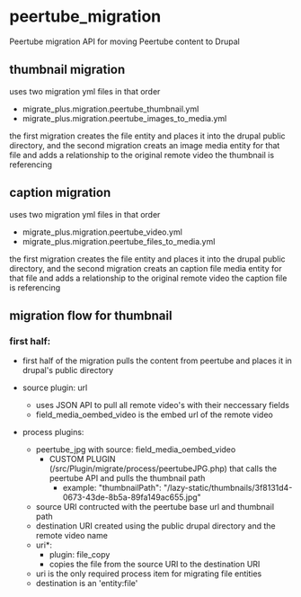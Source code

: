 # peertube_migration
Peertube migration API for moving Peertube content to Drupal

## thumbnail migration

uses two migration yml files in that order
  - migrate_plus.migration.peertube_thumbnail.yml
  - migrate_plus.migration.peertube_images_to_media.yml

the first migration creates the file entity and places it into the drupal public directory, and the second migration creats an image media entity for that file and adds a relationship to the original remote video the thumbnail is referencing

## caption migration

uses two migration yml files in that order
  - migrate_plus.migration.peertube_video.yml
  - migrate_plus.migration.peertube_files_to_media.yml

the first migration creates the file entity and places it into the drupal public directory, and the second migration creats an caption file media entity for that file and adds a relationship to the original remote video the caption file is referencing

## migration flow for thumbnail 

### first half:

- first half of the migration pulls the content from peertube and places it in drupal's public directory
- source plugin: url
    - uses JSON API to pull all remote video's with their neccessary fields
    - field_media_oembed_video is the embed url of the remote video
- process plugins:
    - peertube_jpg with source: field_media_oembed_video
        - CUSTOM PLUGIN (/src/Plugin/migrate/process/peertubeJPG.php) that calls the peertube API and pulls the thumbnail path
            - example: "thumbnailPath": "/lazy-static/thumbnails/3f8131d4-0673-43de-8b5a-89fa149ac655.jpg"
    - source URI contructed with the peertube base url and thumbnail path
    - destination URI created using the public drupal directory and the remote video name
    - uri*:
      - plugin: file_copy
      - copies the file from the source URI to the destination URI
     
  * uri is the only required process item for migrating file entities

  - destination is an 'entity:file'

